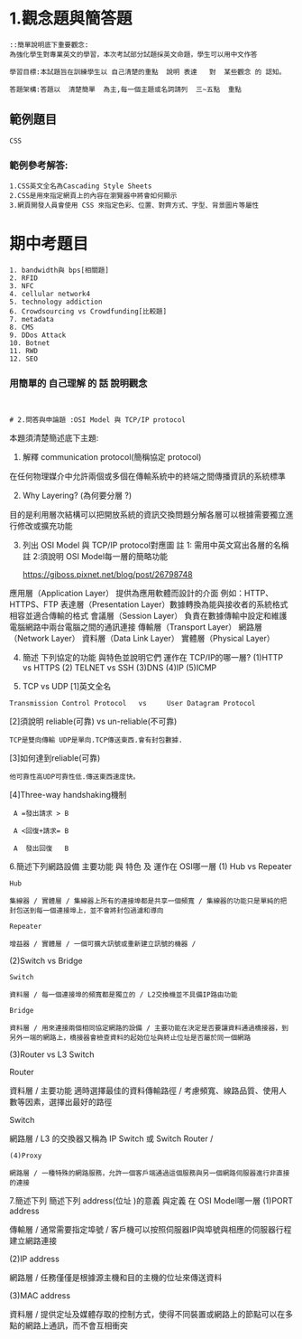 # 1.觀念題與簡答題
```
::簡單說明底下重要觀念:
為強化學生對專業英文的學習，本次考試部分試題採英文命題，學生可以用中文作答

學習目標:本試題旨在訓練學生以 自己清楚的重點  說明 表達   對  某些觀念 的 認知。

答題架構:答題以  清楚簡單  為主,每一個主題或名詞請列  三~五點  重點
```

## 範例題目
```
CSS
```
### 範例參考解答:
```
1.CSS英文全名為Cascading Style Sheets
2.CSS是用來指定網頁上的內容在瀏覽器中將會如何顯示
3.網頁開發人員會使用 CSS 來指定色彩、位置、對齊方式、字型、背景圖片等屬性
```

# 期中考題目
```
1. bandwidth與 bps[相關題]
2. RFID
3. NFC
4. cellular network4
5. technology addiction
6. Crowdsourcing vs Crowdfunding[比較題]
7. metadata
8. CMS
9. DDos Attack
10. Botnet
11. RWD
12. SEO
```
### 用簡單的 自己理解 的 話 說明觀念
```


# 2.問答與申論題 :OSI Model 與 TCP/IP protocol
```
本題須清楚簡述底下主題:
1. 解釋 communication protocol(簡稱協定 protocol)

在任何物理媒介中允許兩個或多個在傳輸系統中的終端之間傳播資訊的系統標準

2. Why Layering? (為何要分層 ?)

目的是利用層次結構可以把開放系統的資訊交換問題分解各層可以根據需要獨立進行修改或擴充功能

3. 列出 OSI Model 與 TCP/IP protocol對應圖
   註 1: 需用中英文寫出各層的名稱
   註 2:須說明 OSI Model每一層的簡略功能
   
   https://giboss.pixnet.net/blog/post/26798748
   
應用層（Application Layer） 提供為應用軟體而設計的介面 例如：HTTP、HTTPS、FTP
表達層（Presentation Layer）數據轉換為能與接收者的系統格式相容並適合傳輸的格式
會議層（Session Layer） 負責在數據傳輸中設定和維護電腦網路中兩台電腦之間的通訊連接
傳輸層（Transport Layer）
網路層（Network Layer）
資料層（Data Link Layer）
實體層（Physical Layer）




4. 簡述 下列協定的功能 與特色並說明它們 運作在 TCP/IP的哪一層?
   (1)HTTP vs HTTPS (2) TELNET vs SSH (3)DNS (4)IP (5)ICMP









5. TCP vs UDP
[1]英文全名   
```
Transmission Control Protocol   vs     User Datagram Protocol 

```
[2]須說明 reliable(可靠) vs un-reliable(不可靠)   
```
TCP是雙向傳輸 UDP是單向.TCP傳送東西.會有封包數據.
```
[3]如何達到reliable(可靠)           
```
他可靠性高UDP可靠性低.傳送東西速度快。
```
[4]Three-way handshaking機制 
```
 A =發出請求 > B

 A <回復+請求= B

 A  發出回復   B
```
6.簡述下列網路設備  主要功能 與 特色 及 運作在 OSI哪一層
(1) Hub vs Repeater
```
Hub

集線器 / 實體層 / 集線器上所有的連接埠都是共享一個頻寬 / 集線器的功能只是單純的把封包送到每一個連接埠上，並不會將封包過濾和導向

Repeater

增益器 / 實體層 / 一個可擴大訊號或重新建立訊號的機器 / 
```
(2)Switch vs Bridge
```
Switch 

資料層 / 每一個連接埠的頻寬都是獨立的 / L2交換機並不具備IP路由功能

Bridge

資料層 / 用來連接兩個相同協定網路的設備 / 主要功能在決定是否要讓資料通過橋接器，到另外一端的網路上，橋接器會檢查資料的起始位址與終止位址是否屬於同一個網路
```
(3)Router vs L3 Switch

Router

資料層 / 主要功能 適時選擇最佳的資料傳輸路徑 / 考慮頻寬、線路品質、使用人數等因素，選擇出最好的路徑

Switch

網路層 / L3 的交換器又稱為 IP Switch 或 Switch Router /
```
(4)Proxy

網路層 / 一種特殊的網路服務，允許一個客戶端通過這個服務與另一個網路伺服器進行非直接的連接
```
7.簡述下列 簡述下列 address(位址 )的意義 與定義 在 OSI Model哪一層
(1)PORT address

傳輸層 / 通常需要指定埠號 / 客戶機可以按照伺服器IP與埠號與相應的伺服器行程建立網路連接

(2)IP address

網路層 / 任務僅僅是根據源主機和目的主機的位址來傳送資料

(3)MAC address

資料層 / 提供定址及媒體存取的控制方式，使得不同裝置或網路上的節點可以在多點的網路上通訊，而不會互相衝突

```
